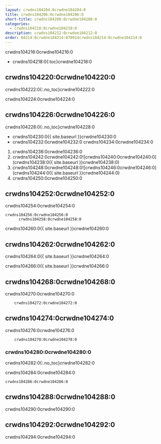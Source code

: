```yaml
---
layout: crwdns104204:0crwdne104204:0
title: crwdns104206:0crwdne104206:0
short-title: crwdns104208:0crwdne104208:0
categories:
  - crwdns104210:0crwdne104210:0
description: crwdns104212:0crwdne104212:0
order: 04214:0crwdne104214:070914crwdns104214:0crwdne104214:0
---
```

crwdns104216:0crwdne104216:0

- crwdns104218:0{:toc}crwdne104218:0

## crwdns104220:0crwdne104220:0

crwdns104222:0{:.no_toc}crwdne104222:0

crwdns104224:0crwdne104224:0

## crwdns104226:0crwdne104226:0

crwdns104228:0{:.no_toc}crwdne104228:0

- crwdns104230:0{{ site.baseurl }}crwdne104230:0
- crwdns104232:0crwdne104232:0 crwdns104234:0crwdne104234:0

1. crwdns104236:0crwdne104236:0
2. crwdns104242:0crwdne104242:0![crwdns104240:0crwdne104240:0](crwdns104238:0{{ site.baseurl }}crwdne104238:0)
3. crwdns104248:0crwdne104248:0![crwdns104246:0crwdne104246:0](crwdns104244:0{{ site.baseurl }}crwdne104244:0)
4. crwdns104250:0crwdne104250:0

## crwdns104252:0crwdne104252:0

crwdns104254:0crwdne104254:0

    crwdns104256:0crwdne104256:0
          crwdns104258:0crwdne104258:0
    
    

crwdns104260:0{{ site.baseurl }}crwdne104260:0

## crwdns104262:0crwdne104262:0

crwdns104264:0{{ site.baseurl }}crwdne104264:0

crwdns104266:0{{ site.baseurl }}crwdne104266:0

## crwdns104268:0crwdne104268:0

crwdns104270:0crwdne104270:0

        crwdns104272:0crwdne104272:0
    

## crwdns104274:0crwdne104274:0

crwdns104276:0crwdne104276:0

        crwdns104278:0crwdne104278:0
    

### crwdns104280:0crwdne104280:0

crwdns104282:0{:.no_toc}crwdne104282:0

crwdns104284:0crwdne104284:0

    crwdns104286:0crwdne104286:0
    

## crwdns104288:0crwdne104288:0

crwdns104290:0crwdne104290:0

## crwdns104292:0crwdne104292:0

crwdns104294:0crwdne104294:0